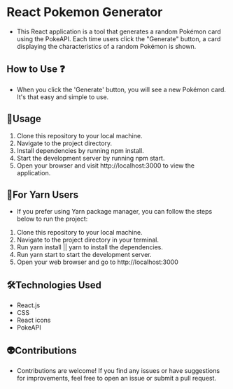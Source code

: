 # React Pokemon Generator
- This React application is a tool that generates a random Pokémon card using the PokeAPI. Each time users click the "Generate" button, a card displaying the characteristics of a random Pokémon is shown.

## How to Use ❓
- When you click the 'Generate' button, you will see a new Pokémon card. It's that easy and simple to use.


## 🎅Usage
1. Clone this repository to your local machine.
2. Navigate to the project directory.
3. Install dependencies by running npm install.
4. Start the development server by running npm start.
5. Open your browser and visit http://localhost:3000 to view the application.

## 🎅For Yarn Users
- If you prefer using Yarn package manager, you can follow the steps below to run the project:

1. Clone this repository to your local machine.
2. Navigate to the project directory in your terminal.
3. Run yarn install || yarn to install the dependencies.
4. Run yarn start to start the development server.
5. Open your web browser and go to http://localhost:3000

## 🛠️Technologies Used
- React.js
- CSS
- React icons
- PokeAPI

## 👽Contributions
- Contributions are welcome! If you find any issues or have suggestions for improvements, feel free to open an issue or submit a pull request.